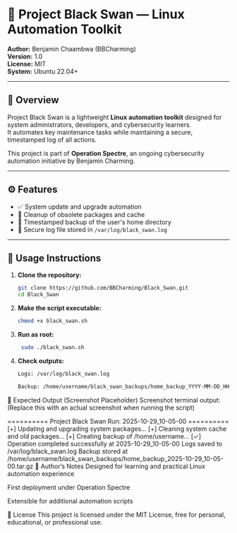# 🦢 Project Black Swan — Linux Automation Toolkit

**Author:** Benjamin Chaambwa (BBCharming)  
**Version:** 1.0  
**License:** MIT  
**System:** Ubuntu 22.04+  

---

## 🧭 Overview
Project Black Swan is a lightweight **Linux automation toolkit** designed for system administrators, developers, and cybersecurity learners.  
It automates key maintenance tasks while maintaining a secure, timestamped log of all actions.  

This project is part of **Operation Spectre**, an ongoing cybersecurity automation initiative by Benjamin Charming.

---

## ⚙️ Features
- ✅ System update and upgrade automation  
- 🧹 Cleanup of obsolete packages and cache  
- 💾 Timestamped backup of the user's home directory  
- 📜 Secure log file stored in `/var/log/black_swan.log`  

---

## 🚀 Usage Instructions

1. **Clone the repository:**
   ```bash
   git clone https://github.com/BBCharming/Black_Swan.git
   cd Black_Swan
   
2. **Make the script executable:**
    ```bash
   chmod +x black_swan.sh

4. **Run as root:**
   ```bash
    sudo ./black_swan.sh


6. **Check outputs:**
    ```bash
   Logs: /var/log/black_swan.log

   Backup: /home/username/black_swan_backups/home_backup_YYYY-MM-DD_HH-MM-SS.tar.gz

🧰 Expected Output (Screenshot Placeholder)
Screenshot terminal output:
(Replace this with an actual screenshot when running the script)


========== Project Black Swan Run: 2025-10-29_10-05-00 ==========
[+] Updating and upgrading system packages...
[+] Cleaning system cache and old packages...
[+] Creating backup of /home/username...
[✓] Operation completed successfully at 2025-10-29_10-05-00
Logs saved to /var/log/black_swan.log
Backup stored at /home/username/black_swan_backups/home_backup_2025-10-29_10-05-00.tar.gz
🧠 Author’s Notes
Designed for learning and practical Linux automation experience

First deployment under Operation Spectre

Extensible for additional automation scripts

📜 License
This project is licensed under the MIT License, free for personal, educational, or professional use.
